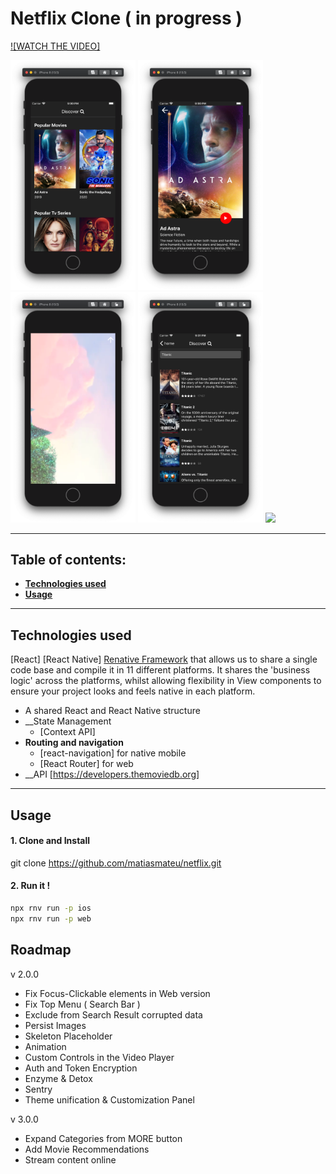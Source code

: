 # Netflix Clone ( in progress )

[![WATCH THE VIDEO]](https://www.youtube.com/watch?v=LVS6AfRVXeU)



<img width="200" src="src/app/assets/1.png"></img>
<img width="200" src="src/app/assets/2.png"></img>
<img width="200" src="src/app/assets/4.png"></img>
<img width="200" src="src/app/assets/5.png"></img>
<img src="src/app/assets/6.png"></img>

---

## Table of contents:

- **[Technologies used](#technologies-used)**
- **[Usage](#usage)**

---

## Technologies used

[React]
[React Native]
[Renative Framework](https://renative.org/) that allows us to share a single code base and compile it in 11 different platforms. It shares the 'business logic' across the platforms, whilst allowing flexibility in View components to ensure your project looks and feels native in each platform.

- A shared React and React Native structure
- __State Management
    - [Context API]
- __Routing and navigation__
    - [react-navigation] for native mobile
    - [React Router] for web
- __API
    [https://developers.themoviedb.org]
---
## Usage


#### 1. Clone and Install

git clone https://github.com/matiasmateu/netflix.git

#### 2. Run it !
```bash
npx rnv run -p ios 
npx rnv run -p web
```

## Roadmap

v 2.0.0
- Fix Focus-Clickable elements in Web version
- Fix Top Menu ( Search Bar )
- Exclude from Search Result corrupted data
- Persist Images
- Skeleton Placeholder
- Animation
- Custom Controls in the Video Player
- Auth and Token Encryption
- Enzyme & Detox
- Sentry
- Theme unification & Customization Panel

v 3.0.0
- Expand Categories from MORE button
- Add Movie Recommendations
- Stream content online

